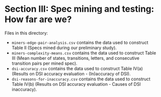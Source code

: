 # Section III: Spec mining and testing: How far are we?

Files in this directory:

- `miners-edge-pair-analysis.csv` contains the data used to construct Table II (Specs mined during our preliminary study).
- `miners-complexity-means.csv` contains the data used to construct Table III (Mean number of states, transitions, letters, and consecutive transition pairs per mined spec).
- `dsi-accuracy.csv` contains the data used to construct Table IV(a) (Results on DSI accuracy evaluation - (In)accuracy of DSI).
- `dsi-reasons-for-inaccuracy.csv` contains the data used to construct Table IV(b) (Results on DSI accuracy evaluation - Causes of DSI inaccuracy).
